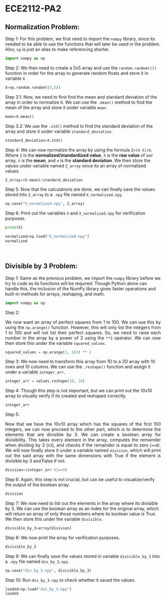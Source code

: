 # ECE2112-PA2
## Normalization Problem: 
Step 1: For this problem, we first need to import the ```numpy``` library, since its needed to be able to use the functions that will later be used in the problem. Also, ```np``` is just an alias to make referencing shorter.
```py
import numpy as np
```

Step 2:  We then need to create a 5x5 array and use the ```random.random(())``` function in order for the array to generate random floats and store it in variable ```X```.  
```py
X=np.random.random((5,5))
```

Step 3.1: Now, we need to first find the mean and standard deviation of the array in order to normalize it. We can use the ```.mean()``` method to find the mean of the array and store it under variable ```mean```.
```py
mean=X.mean()
```

Step 3.2: We use the ```.std()``` method to find the standard deviation of the array and store it under variable ```standard_deviation```.
```py
standard_deviation=X.std()
```

Step 4: We can now normalize the array by using the formula ```Z=(X-x̄)/σ```. Where ```Z``` is the **normalized/standardized value**, ```X``` is the **raw value** of our array, ```x̄``` is the **mean**, and ```σ``` is the **standard deviation**. We then store the values under variable named ```Z_array``` since its an array of normalized values.
```py
Z_array=(X-mean)/standard_deviation
```

Step 5: Now that the calculations are done, we can finally save the values stored into ```Z_array``` to a ```.npy``` file named ```X_normalized.npy```.
```py
np.save("X_normalized.npy", Z_array)
```

Step 6: Print out the variables ```X``` and ```X_normalized.npy``` for verification purposes.
```py
print(X)

normalized=np.load("X_normalized.npy")
normalized
```
<br>

## Divisible by 3 Problem:
Step 1: Same as the previous problem, we import the ```numpy``` library before we try to code as its functions will be required. Though Python alone can handle this, the inclusion of the NumPy library gives faster operations and built-in methods for arrays, reshaping, and math.
```py
import numpy as np
```

Step 2: <p align="justify"> We now want an array of perfect squares from 1 to 100. We can use this by using the ```np.arange()``` function. However, this will only list the integers from 1 to 100 and will not list their perfect squares. So, we need to raise each number in the array by a power of 2 using the ```**2``` operator. We can now then store this under the variable ```squared_values```.</p>
```py
squared_values = np.arange(1, 101) ** 2
```

Step 3: We now need to transform this array from 1D to a 2D array with 10 rows and 10 columns. We can use the ```.reshape()``` function and assign it under a variable ```integer_arr```.
```py
integer_arr = values.reshape(10, 10)
```

Step 4: Though this step is not important, but we can print out the 10x10 array to visually verify if its created and reshaped correctly.
```py
integer_arr
```

Step 5: <p align="justify"> Now that we have the 10x10 array which has the squares of the first 100 integers, we can now proceed to the other part, which is to determine the elements that are divisible by 3. We can create a boolean array for divisibility. This takes every element in the array, computes the remainder when dividing by 3 (```%3```), and checks if the remainder is equal to zero (```==0```). We will now finally store it under a variable named ```division```, which will print out the said array with the same dimensions with True if the element is divisible by 3 and False if not. </p>
```py
division=(integer_arr %3==0)
```

Step 6: Again, this step is not crucial, but can be useful to visualize/verify the output of the boolean array.
```py
division
```

Step 7: We now need to list out the elements in the array where its divisible by 3. We can use the boolean array as an index for the original array, which will return an array of only those numbers where its boolean value is True. We then store this under the variable ```divisible```.
```py
divisible_by_3=array[division]
```

Step 8: We now print the array for verification purposes.
```py
divisible_by_3
```

Step 9: We can finally save the values stored in variable ```divisible_by_3``` into a ```.npy``` file named ```div_by_3.npy```.
```py
np.save("div_by_3.npy", divisible_by_3)
```

Step 10: Run ```div_by_3.npy``` to check whether it saved the values.
```py
loaded=np.load("div_by_3.npy")
loaded
```

